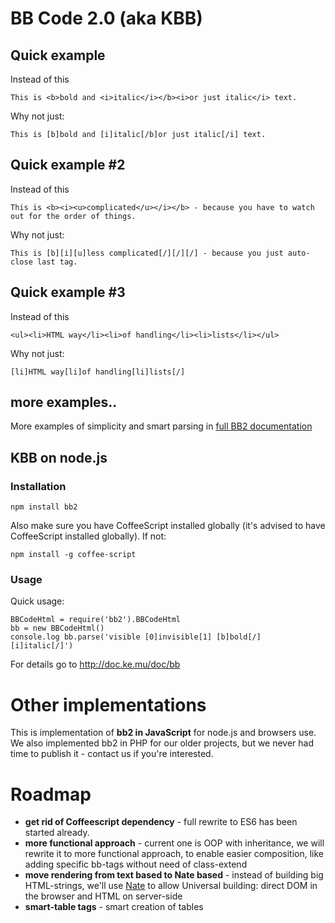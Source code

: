 # BB Code 2.0 (aka KBB)
## Quick example
Instead of this

    This is <b>bold and <i>italic</i></b><i>or just italic</i> text.

Why not just:

    This is [b]bold and [i]italic[/b]or just italic[/i] text.

## Quick example #2
Instead of this

    This is <b><i><u>complicated</u></i></b> - because you have to watch out for the order of things.

Why not just:

    This is [b][i][u]less complicated[/][/][/] - because you just auto-close last tag.

## Quick example #3
Instead of this

    <ul><li>HTML way</li><li>of handling</li><li>lists</li></ul>

Why not just:

    [li]HTML way[li]of handling[li]lists[/]

## more examples..
More examples of simplicity and smart parsing in [full BB2 documentation](http://doc.ke.mu/doc/bb/the_idea#simpleCode)

## KBB on node.js
### Installation

    npm install bb2

Also make sure you have CoffeeScript installed globally (it's advised to have CoffeeScript installed globally). If not:

    npm install -g coffee-script

### Usage

Quick usage:
```
BBCodeHtml = require('bb2').BBCodeHtml
bb = new BBCodeHtml()
console.log bb.parse('visible [0]invisible[1] [b]bold[/] [i]italic[/]')
```

For details go to http://doc.ke.mu/doc/bb

# Other implementations
This is implementation of **bb2 in JavaScript** for node.js and browsers use.
We also implemented bb2 in PHP for our older projects, but we never had time to publish it - contact us if you're interested.

# Roadmap
- **get rid of Coffeescript dependency** - full rewrite to ES6 has been started already.
- **more functional approach** - current one is OOP with inheritance, we will rewrite it to more functional approach, to enable easier composition, like adding specific bb-tags without need of class-extend
- **move rendering from text based to Nate based** - instead of building big HTML-strings, we'll use [Nate](https://www.npmjs.com/package/knate) to allow Universal building: direct DOM in the browser and HTML on server-side
- **smart-table tags** - smart creation of tables
